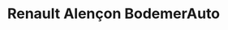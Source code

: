 ---
title: "Renault Alençon BodemerAuto"
url: /valframbert/renault-alencon-bodemerauto/
shop: Autohaus
---